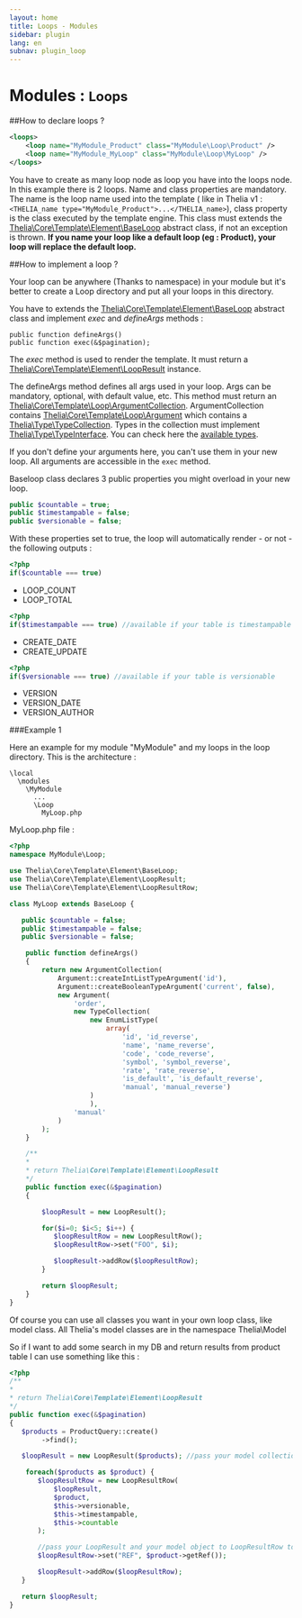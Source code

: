 ```yaml
---
layout: home
title: Loops - Modules
sidebar: plugin
lang: en
subnav: plugin_loop
---
```


<div class="page-header">
    <h1>Modules : <small>Loops</small></h1>
</div>

##How to declare loops ?

```xml
<loops>
    <loop name="MyModule_Product" class="MyModule\Loop\Product" />
    <loop name="MyModule_MyLoop" class="MyModule\Loop\MyLoop" />
</loops>
```

You have to create as many loop node as loop you have into the loops node. In this example there is 2 loops. Name and
class properties are mandatory. The name is the loop name used into the template ( like in Thelia v1 : ```<THELIA_name
type="MyModule_Product">...</THELIA_name>```), class property is the class executed by the template engine. This
class must extends the [Thelia\Core\Template\Element\BaseLoop](/api/master/Thelia/Core/Template/Element/BaseLoop.html)
abstract class, if not an exception is thrown.
**If you name your loop like a default loop (eg : Product), your loop will replace the default loop.**

##How to implement a loop ?

Your loop can be anywhere (Thanks to namespace) in your module but it's better to create a Loop directory and put all your loops in this directory.

You have to extends the [Thelia\Core\Template\Element\BaseLoop](/api/master/Thelia/Core/Template/Element/BaseLoop.html) abstract class and implement *exec* and *defineArgs* methods :

```
public function defineArgs()
public function exec(&$pagination);
```

The *exec* method is used to render the template. It must return a [Thelia\Core\Template\Element\LoopResult](http://localhost:4000/api/master/Thelia/Core/Template/Element/LoopResult.html) instance.

The defineArgs method defines all args used in your loop. Args can be mandatory, optional, with default value, etc. This method must return an [Thelia\Core\Template\Loop\ArgumentCollection](). ArgumentCollection contains [Thelia\Core\Template\Loop\Argument]() which contains a [Thelia\Type\TypeCollection](). Types in the collection must implement [Thelia\Type\TypeInterface](). You can check here the [available types](/documentation/features/types).

If you don't define your arguments here, you can't use them in your new loop. All arguments are accessible in the ```exec``` method.

Baseloop class declares 3 public properties you might overload in your new loop.

```php
public $countable = true;
public $timestampable = false;
public $versionable = false;
```

With these properties set to true, the loop will automatically render - or not - the following outputs :

```php
<?php
if($countable === true)
```

* LOOP_COUNT
* LOOP_TOTAL

```php
<?php
if($timestampable === true) //available if your table is timestampable
```

* CREATE_DATE
* CREATE_UPDATE

```php
<?php
if($versionable === true) //available if your table is versionable
```

* VERSION
* VERSION_DATE
* VERSION_AUTHOR

###Example 1

Here an example for my module "MyModule" and my loops in the loop directory. This is the architecture :

 ```
 \local
   \modules
     \MyModule
       ...
       \Loop
         MyLoop.php
 ```

 MyLoop.php file :

 ```php
 <?php
 namespace MyModule\Loop;

 use Thelia\Core\Template\Element\BaseLoop;
 use Thelia\Core\Template\Element\LoopResult;
 use Thelia\Core\Template\Element\LoopResultRow;

 class MyLoop extends BaseLoop {

    public $countable = false;
    public $timestampable = false;
    public $versionable = false;

     public function defineArgs()
     {
         return new ArgumentCollection(
             Argument::createIntListTypeArgument('id'),
             Argument::createBooleanTypeArgument('current', false),
             new Argument(
                 'order',
                 new TypeCollection(
                     new EnumListType(
                         array(
                             'id', 'id_reverse',
                             'name', 'name_reverse',
                             'code', 'code_reverse',
                             'symbol', 'symbol_reverse',
                             'rate', 'rate_reverse',
                             'is_default', 'is_default_reverse',
                             'manual', 'manual_reverse')
                     )
                     ),
                 'manual'
             )
         );
     }

     /**
     *
     * return Thelia\Core\Template\Element\LoopResult
     */
     public function exec(&$pagination)
     {

         $loopResult = new LoopResult();

         for($i=0; $i<5; $i++) {
            $loopResultRow = new LoopResultRow();
            $loopResultRow->set("FOO", $i);

            $loopResult->addRow($loopResultRow);
         }

         return $loopResult;
     }
 }

 ```

 Of course you can use all classes you want in your own loop class, like model class. All Thelia's model classes are in the
 namespace Thelia\Model

 So if I want to add some search in my DB and return results from product table I can use something like this :

 ```php
<?php
/**
*
* return Thelia\Core\Template\Element\LoopResult
*/
public function exec(&$pagination)
{
    $products = ProductQuery::create()
         ->find();

    $loopResult = new LoopResult($products); //pass your model collection to LoopResult to make the loop countable

     foreach($products as $product) {
        $loopResultRow = new LoopResultRow(
            $loopResult,
            $product,
            $this->versionable,
            $this->timestampable,
            $this->countable
        );

        //pass your LoopResult and your model object to LoopResultRow to make the loop countable/editable/timestampable
        $loopResultRow->set("REF", $product->getRef());

        $loopResult->addRow($loopResultRow);
    }

    return $loopResult;
}
```
